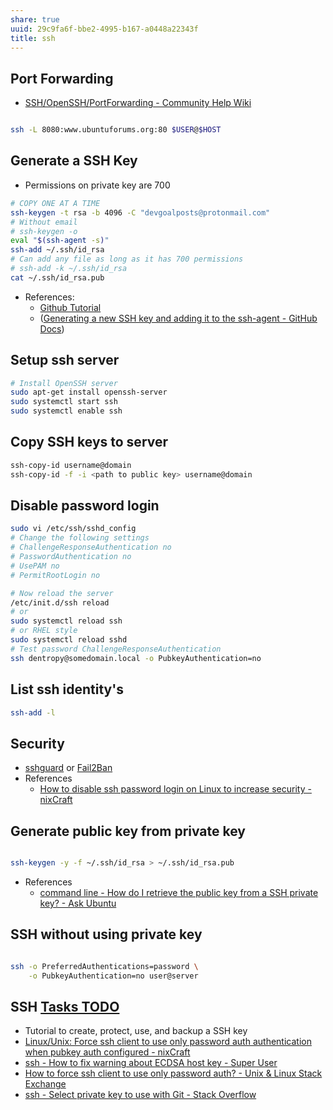```yaml
---
share: true
uuid: 29c9fa6f-bbe2-4995-b167-a0448a22343f
title: ssh
---
```

## Port Forwarding

* [SSH/OpenSSH/PortForwarding - Community Help Wiki](https://help.ubuntu.com/community/SSH/OpenSSH/PortForwarding)

``` bash

ssh -L 8080:www.ubuntuforums.org:80 $USER@$HOST

```

## Generate a SSH Key

* Permissions on private key are 700

``` bash
# COPY ONE AT A TIME
ssh-keygen -t rsa -b 4096 -C "devgoalposts@protonmail.com"
# Without email
# ssh-keygen -o
eval "$(ssh-agent -s)"
ssh-add ~/.ssh/id_rsa
# Can add any file as long as it has 700 permissions
# ssh-add -k ~/.ssh/id_rsa
cat ~/.ssh/id_rsa.pub
```

* References:
  * [Github Tutorial](https://help.github.com/en/github/authenticating-to-github/generating-a-new-ssh-key-and-adding-it-to-the-ssh-agent)
  * ([Generating a new SSH key and adding it to the ssh-agent - GitHub Docs](https://docs.github.com/en/github-ae@latest/github/authenticating-to-github/generating-a-new-ssh-key-and-adding-it-to-the-ssh-agent))

## Setup ssh server

``` bash
# Install OpenSSH server
sudo apt-get install openssh-server
sudo systemctl start ssh
sudo systemctl enable ssh
```

## Copy SSH keys to server

``` bash
ssh-copy-id username@domain
ssh-copy-id -f -i <path to public key> username@domain
```

## Disable password login

``` bash
sudo vi /etc/ssh/sshd_config
# Change the following settings
# ChallengeResponseAuthentication no
# PasswordAuthentication no
# UsePAM no
# PermitRootLogin no

# Now reload the server
/etc/init.d/ssh reload
# or
sudo systemctl reload ssh
# or RHEL style
sudo systemctl reload sshd
# Test password ChallengeResponseAuthentication
ssh dentropy@somedomain.local -o PubkeyAuthentication=no
```

## List ssh identity's

``` bash
ssh-add -l
```

## Security

* [sshguard](/undefined) or [Fail2Ban](/22faf5e0-cb53-4912-a3e8-a3563b759e48)
* References
  * [How to disable ssh password login on Linux to increase security - nixCraft](https://www.cyberciti.biz/faq/how-to-disable-ssh-password-login-on-linux/)

## Generate public key from private key

``` bash

ssh-keygen -y -f ~/.ssh/id_rsa > ~/.ssh/id_rsa.pub

```

* References
	* [command line - How do I retrieve the public key from a SSH private key? - Ask Ubuntu](https://askubuntu.com/questions/53553/how-do-i-retrieve-the-public-key-from-a-ssh-private-key)

## SSH without using private key
``` bash

ssh -o PreferredAuthentications=password \
	-o PubkeyAuthentication=no user@server

```



## SSH [Tasks TODO](/undefined)

* Tutorial to create, protect, use, and backup a SSH key
* [Linux/Unix: Force ssh client to use only password auth authentication when pubkey auth configured - nixCraft](https://www.cyberciti.biz/faq/howto-force-ssh-client-login-to-use-only-password-authentication/)
* [ssh - How to fix warning about ECDSA host key - Super User](https://superuser.com/questions/421004/how-to-fix-warning-about-ecdsa-host-key#421024)
* [How to force ssh client to use only password auth? - Unix & Linux Stack Exchange](https://unix.stackexchange.com/questions/15138/how-to-force-ssh-client-to-use-only-password-auth#15141)
* [ssh - Select private key to use with Git - Stack Overflow](https://stackoverflow.com/questions/6688655/select-private-key-to-use-with-git)